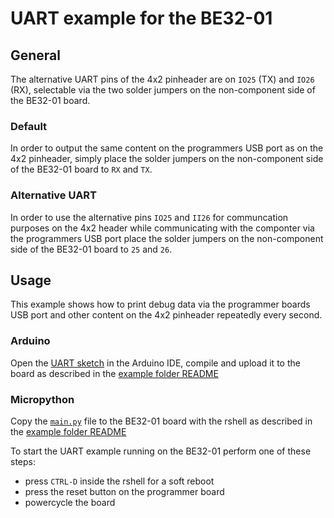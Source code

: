 # UART example for the BE32-01

## General

The alternative UART pins of the 4x2 pinheader are on `IO25` (TX) and `IO26`
(RX), selectable via the two solder jumpers on the non-component side of the
BE32-01 board.

### Default

In order to output the same content on the programmers USB port as on the 4x2
pinheader, simply place the solder jumpers on the non-component side of the
BE32-01 board to `RX` and `TX`.

### Alternative UART

In order to use the alternative pins `IO25` and `II26` for communcation
purposes on the 4x2 header while communicating with the componter via the
programmers USB port place the solder jumpers on the non-component side of the
BE32-01 board to `25` and `26`.

## Usage

This example shows how to print debug data via the programmer boards USB port
and other content on the 4x2 pinheader repeatedly every second.

### Arduino

Open the [UART sketch][ref-uart-sketch] in the Arduino IDE, compile and
upload it to the board as described in the
[example folder README][ref-example-readme]

### Micropython

Copy the [`main.py`][ref-main-py] file to the BE32-01 board with the rshell as
described in the [example folder README][ref-example-readme]

To start the UART example running on the BE32-01 perform one of these steps:

 - press `CTRL-D` inside the rshell for a soft reboot
 - press the reset button on the programmer board
 - powercycle the board

<!-- links and other references -->
[ref-uart-sketch]: arduino/UART/UART.ino
[ref-main-py]: main.py
[ref-example-readme]: ../README.md
